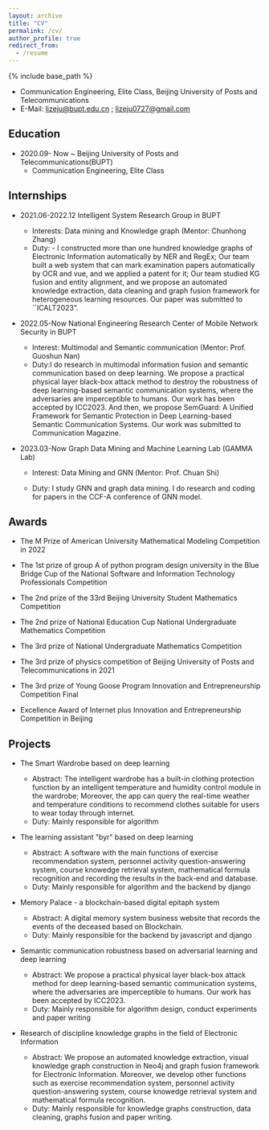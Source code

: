 ```yaml
---
layout: archive
title: "CV"
permalink: /cv/
author_profile: true
redirect_from:
  - /resume
---
```


{% include base_path %}

- Communication Engineering, Elite Class, Beijing University of Posts and Telecommunications
- E-Mail: lizeju@bupt.edu.cn ; lizeju0727@gmail.com

## Education

- 2020.09- Now ~ Beijing University of Posts and Telecommunications(BUPT)
  - Communication Engineering, Elite Class

## Internships

- 2021.06-2022.12 Intelligent System Research Group in BUPT
  - Interests: Data mining and Knowledge graph (Mentor: Chunhong Zhang)
  - Duty:
        - I constructed more than one hundred knowledge graphs of Electronic Information automatically by NER and RegEx; Our team built a web system that can mark examination papers automatically by OCR and vue, and we applied a patent for it; 
        Our team studied KG fusion and entity alignment, and we propose an automated knowledge extraction, data cleaning and graph fusion framework for heterogeneous learning resources. Our paper was submitted to ``ICALT2023".

- 2022.05-Now National Engineering Research Center of Mobile Network Security in BUPT
  - Interest: Multimodal and Semantic communication (Mentor: Prof. Guoshun Nan)
  - Duty:I do research in multimodal information fusion and semantic communication based on deep learning.
We propose a practical physical layer black-box attack method to destroy the robustness of  deep learning-based semantic communication systems, where the adversaries are imperceptible to humans. Our work has been accepted by ICC2023.
And then, we propose SemGuard: A Unified Framework for Semantic Protection in Deep Learning-based Semantic Communication Systems. Our work was submitted to Communication Magazine.

- 2023.03-Now Graph Data Mining and Machine Learning Lab (GAMMA Lab)

  - Interest: Data Mining and GNN (Mentor: Prof. Chuan Shi)

  - Duty: I study GNN and graph data mining.
I do research and coding for papers in the CCF-A conference of GNN model.
## Awards

- The M Prize of American University Mathematical Modeling Competition in 2022

- The 1st prize of group A of python program design university in the Blue Bridge Cup of the National Software and Information Technology Professionals Competition

- The 2nd prize of the 33rd Beijing University Student Mathematics Competition

- The 2nd prize of National Education Cup National Undergraduate Mathematics Competition

- The 3rd prize of National Undergraduate Mathematics Competition

- The 3rd prize of physics competition of Beijing University of Posts and Telecommunications in 2021

- The 3rd prize of Young Goose Program Innovation and Entrepreneurship Competition Final

- Excellence Award of Internet plus Innovation and Entrepreneurship Competition in Beijing

<!-- - 2022年美国大学生数学建模竞赛                             M奖
- 全国软件和信息技术专业人才大赛蓝桥杯python程序设计大学A组  一等奖
- 第三十三届北京市大学生数学竞赛                           二等奖
- 第五届华教杯全国大学生数学竞赛                           二等奖
- 第十四届全国大学生数学竞赛                              三等奖
- 2021年北京邮电大学物理竞赛                              三等奖
- 第五届北京邮电大学雏雁计划决赛                           三等奖
- 北京市互联网+创新创业大赛                               优秀奖 -->

## Projects
- The Smart Wardrobe based on deep learning

  - Abstract: The intelligent wardrobe has a built-in clothing protection function by an intelligent temperature and humidity control module in the wardrobe; Moreover, the app can query the real-time weather and temperature conditions to recommend clothes suitable for users to wear today through internet.
  - Duty: Mainly responsible for algorithm


- The learning assistant "byr" based on deep learning
  - Abstract: A software with the main functions of exercise recommendation system, personnel activity question-answering system, course knowedge retrieval system, mathematical formula recognition and recording the results in the back-end and database.
  - Duty: Mainly responsible for algorithm and the backend by django 



- Memory Palace - a blockchain-based digital epitaph system
  - Abstract: A digital memory system business website that records the events of the deceased based on Blockchain.
  - Duty: Mainly responsible for the backend by javascript and django



- Semantic communication robustness based on adversarial learning and deep learning
  - Abstract: We propose a practical physical layer black-box attack method for deep learning-based semantic communication systems, where the adversaries are imperceptible to humans. Our work has been accepted by ICC2023.
  - Duty: Mainly responsible for algorithm design, conduct experiments and paper writing



- Research of discipline knowledge graphs in the field of Electronic Information
  - Abstract:  We propose an automated knowledge extraction, visual knowledge graph construction in Neo4j and graph fusion framework for Electronic Information. Moreover, we develop other functions such as exercise recommendation system, personnel activity question-answering system, course knowedge retrieval system and mathematical formula recognition.
  - Duty: Mainly responsible for knowledge graphs construction, data cleaning, graphs fusion and paper writing.


<!-- - 第五届雏雁计划 智能衣柜 雏雁计划优秀项目
该智能衣柜内置护衣功能，通过在其内部加入温度传感器、湿度感应器和智能控温控湿模块实现了对衣柜内部相应参数的调整;同时通过手机联网，使app能够查询到实时的天气与气温状况，并通过对“库”内的衣物进行检索，为使用人推荐今日适合穿搭衣物.
 主要负责算法
- 基于深度学习的北邮人学习助手 雏雁计划决赛

主要负责算法、后端
- 记忆宫殿---基于区块链的数字墓志铭系统 研创、大创评级A

主要负责后端
- 基于对抗学习的模型水印及鲁棒性 大创评级A、国家级


主要负责算法、论文撰写
- 通信领域学科知识图谱 研创评级A、北京市优秀教改项目


主要负责知识图谱构建、数据清洗、图谱融合等工作以及图谱融合论文撰写
 -->











